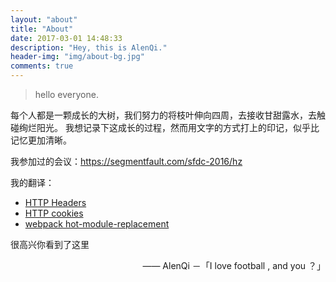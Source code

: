 ```yaml
---
layout: "about"
title: "About"
date: 2017-03-01 14:48:33
description: "Hey, this is AlenQi."
header-img: "img/about-bg.jpg"
comments: true
---
```



>hello everyone.

每个人都是一颗成长的大树，我们努力的将枝叶伸向四周，去接收甘甜露水，去触碰绚烂阳光。
我想记录下这成长的过程，然而用文字的方式打上的印记，似乎比记忆更加清晰。


我参加过的会议：https://segmentfault.com/sfdc-2016/hz

我的翻译：

- [HTTP Headers](https://developer.mozilla.org/zh-CN/docs/Web/HTTP/Headers)
- [HTTP cookies](https://developer.mozilla.org/zh-CN/docs/Web/HTTP/Cookies)
- [webpack hot-module-replacement](https://doc.webpack-china.org/api/hot-module-replacement)

很高兴你看到了这里

<p style="text-align:right;">
    —— <a>AlenQi －「I love football , and you ？」</a>
</p>
